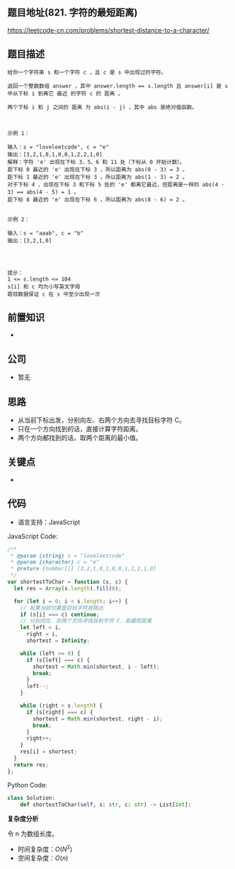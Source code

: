 ## 题目地址(821. 字符的最短距离)

https://leetcode-cn.com/problems/shortest-distance-to-a-character/

## 题目描述

```
给你一个字符串 s 和一个字符 c ，且 c 是 s 中出现过的字符。

返回一个整数数组 answer ，其中 answer.length == s.length 且 answer[i] 是 s 中从下标 i 到离它 最近 的字符 c 的 距离 。

两个下标 i 和 j 之间的 距离 为 abs(i - j) ，其中 abs 是绝对值函数。

 

示例 1：

输入：s = "loveleetcode", c = "e"
输出：[3,2,1,0,1,0,0,1,2,2,1,0]
解释：字符 'e' 出现在下标 3、5、6 和 11 处（下标从 0 开始计数）。
距下标 0 最近的 'e' 出现在下标 3 ，所以距离为 abs(0 - 3) = 3 。
距下标 1 最近的 'e' 出现在下标 3 ，所以距离为 abs(1 - 3) = 2 。
对于下标 4 ，出现在下标 3 和下标 5 处的 'e' 都离它最近，但距离是一样的 abs(4 - 3) == abs(4 - 5) = 1 。
距下标 8 最近的 'e' 出现在下标 6 ，所以距离为 abs(8 - 6) = 2 。


示例 2：

输入：s = "aaab", c = "b"
输出：[3,2,1,0]


 

提示：
1 <= s.length <= 104
s[i] 和 c 均为小写英文字母
题目数据保证 c 在 s 中至少出现一次
```

## 前置知识

-

## 公司

- 暂无

## 思路

- 从当前下标出发，分别向左、右两个方向去寻找目标字符 C。
- 只在一个方向找到的话，直接计算字符距离。
- 两个方向都找到的话，取两个距离的最小值。

## 关键点

-

## 代码

- 语言支持：JavaScript

JavaScript Code:

```js
/**
 * @param {string} s = "loveleetcode"
 * @param {character} c = "e"
 * @return {number[]} [3,2,1,0,1,0,0,1,2,2,1,0]
 */
var shortestToChar = function (s, c) {
  let res = Array(s.length).fill(0);

  for (let i = 0; i < s.length; i++) {
    // 如果当前位置是目标字符就跳出
    if (s[i] === c) continue;
    // 分别向左、右两个方向寻找目标字符 C，取最短距离
    let left = i,
      right = i,
      shortest = Infinity;

    while (left >= 0) {
      if (s[left] === c) {
        shortest = Math.min(shortest, i - left);
        break;
      }
      left--;
    }

    while (right < s.length) {
      if (s[right] === c) {
        shortest = Math.min(shortest, right - i);
        break;
      }
      right++;
    }
    res[i] = shortest;
  }
  return res;
};
```

Python Code:

```py
class Solution:
    def shortestToChar(self, s: str, c: str) -> List[int]:
```

**复杂度分析**

令 n 为数组长度。

- 时间复杂度：$O(N^2)$
- 空间复杂度：$O(n)$
